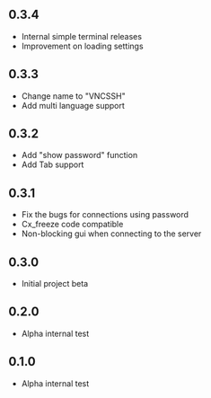 ## 0.3.4
- Internal simple terminal releases
- Improvement on loading settings

## 0.3.3
- Change name to "VNCSSH"
- Add multi language support

## 0.3.2
- Add "show password" function
- Add Tab support
  
## 0.3.1
- Fix the bugs for connections using password
- Cx_freeze code compatible
- Non-blocking gui when connecting to the server

## 0.3.0
- Initial project beta

## 0.2.0
- Alpha internal test

## 0.1.0
- Alpha internal test